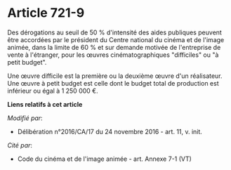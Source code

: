 # Article 721-9

Des dérogations au seuil de 50 % d'intensité des aides publiques peuvent être accordées par le président du Centre national
du cinéma et de l'image animée, dans la limite de 60 % et sur demande motivée de l'entreprise de vente à l'étranger, pour les
œuvres cinématographiques "difficiles" ou "à petit budget".

Une œuvre difficile est la première ou la deuxième œuvre d'un réalisateur. Une œuvre à petit budget est celle dont le budget
total de production est inférieur ou égal à 1 250 000 €.

**Liens relatifs à cet article**

_Modifié par_:

  - Délibération n°2016/CA/17 du 24 novembre 2016 - art. 11, v. init.

_Cité par_:

  - Code du cinéma et de l'image animée - art. Annexe 7-1 (VT)
